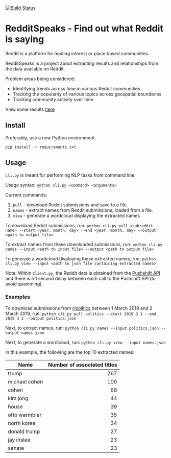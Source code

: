 [![Build Status](https://travis-ci.org/Abstraction-Support-Group/RedditSpeaks.svg?branch=master)](https://travis-ci.org/Abstraction-Support-Group/RedditSpeaks)

# RedditSpeaks - Find out what Reddit is saying

Reddit is a platform for hosting interest or place based communities.

RedditSpeaks is a project about extracting results and relationships from the data available on Reddit.

Problem areas being considered:
- Identifying trends across time in various Reddit communities
- Tracking the popularity of various topics across geospatial boundaries
- Tracking community activity over time

View some results [here](docs/results.md)


## Install

Preferably, use a new Python environment.

```
pip install -r requirements.txt
```

## Usage

`cli.py` is meant for performing NLP tasks from command line.

Usage syntax: `python cli.py <command> <arguments>`

Current commands:
1. `pull` - download Reddit submissions and save to a file.
2. `names` - extract names from Reddit submissions, loaded from a file.
3. `view` - generate a wordcloud displaying the extracted names


To download Reddit submissions, run:
`python cli.py pull <subreddit name> --start <year, month, day> --end <year, month, day> --output <path to output file>`

To extract names from these downloaded submissions, run:
`python cli.py names --input <path to input file> --output <path to output file>`

To generate a wordcloud displaying these extracted names, run:
`python cli.py view --input <path to json file containing extracted names>`

Note: Within `Client.py`, the Reddit data is obtained from the [Pushshift API](https://github.com/pushshift/api)
and there is a 1 second delay between each call to the Pushshift API (to avoid spamming).

### Examples

To download submissions from [r/politics](https://www.reddit.com/r/politics/) 
between 1 March 2019 and 2 March 2019, run: `python cli.py pull politics --start 2019 3 1 --end 2019 3 2 --output politics.json`

Next, to extract names, run:
`python cli.py names --input politics.json --output names.json`

Next, to generate a wordlcoud, run:
`python cli.py view --input names.json`

In this example, the following are the top 10 extracted names:

| Name       | Number of associated titles | 
| ------------- |-----:|
| trump |267|
| michael cohen|100|
| cohen | 68|
|kim jong| 44 |
|house| 39|
|otto warmbier| 35|
|north korea| 34|
|donald trump|27|
|jay inslee|23|
|senate|23|

